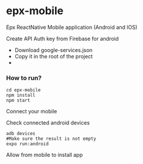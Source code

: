 # epx-mobile
Epx ReactNative Mobile application (Android and IOS)

Create API Auth key from Firebase for android
- Download google-services.json 
- Copy it in the root of the project
- 
### How to run?
```
cd epx-mobile
npm install
npm start
```
Connect your mobile

Check connected android devices
```
adb devices
#Make sure the result is not empty
expo run:android
```
Allow from mobile to install app

